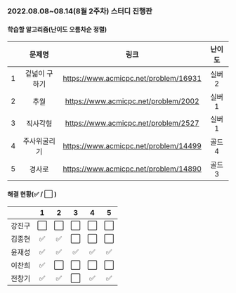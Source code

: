 ### 2022.08.08~08.14(8월 2주차) 스터디 진행판

#### 학습할 알고리즘(난이도 오름차순 정렬)

|      |   문제명    |                 링크                  | 난이도 |
| :--: | :---------: | :-----------------------------------: | :----: |
|  1   | 겉넓이 구하기 | https://www.acmicpc.net/problem/16931 | 실버2  |
|  2   |     추월      | https://www.acmicpc.net/problem/2002  | 실버1  |
|  3   |   직사각형    | https://www.acmicpc.net/problem/2527 | 실버1  |
|  4   | 주사위굴리기  | https://www.acmicpc.net/problem/14499 | 골드4  |
|  5   |    경사로     | https://www.acmicpc.net/problem/14890 | 골드3 |

#### 해결 현황(:white_check_mark: / :white_large_square:  )

|        |          1           |          2           |          3           |          4           |          5           |
| :----: | :------------------: | :------------------: | :------------------: | :------------------: | :------------------: |
| 강진구 | :white_large_square: | :white_large_square: | :white_large_square: | :white_large_square: | :white_large_square: |
| 김종현 | :white_check_mark: | :white_check_mark: | :white_large_square: | :white_large_square: | :white_large_square: |
|  윤재성  | :white_check_mark: | :white_check_mark: | :white_check_mark: | :white_check_mark: | :white_check_mark: |
| 이찬희 | :white_check_mark: | :white_large_square: | :white_large_square: | :white_large_square: | :white_large_square: |
| 전창기 |  :white_check_mark:  |  :white_check_mark:  | :white_large_square: | :white_check_mark: | :white_check_mark: |
